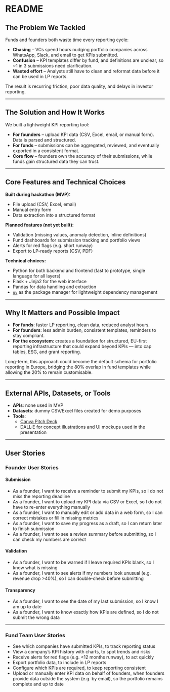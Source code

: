 # README  

## The Problem We Tackled  
Funds and founders both waste time every reporting cycle:  
- **Chasing** – VCs spend hours nudging portfolio companies across WhatsApp, Slack, and email to get KPIs submitted.  
- **Confusion** – KPI templates differ by fund, and definitions are unclear, so ~1 in 3 submissions need clarification.  
- **Wasted effort** – Analysts still have to clean and reformat data before it can be used in LP reports.  

The result is recurring friction, poor data quality, and delays in investor reporting.  

---

## The Solution and How It Works  
We built a lightweight KPI reporting tool: 

- **For founders** – upload KPI data (CSV, Excel, email, or manual form). Data is parsed and structured.  
- **For funds** – submissions can be aggregated, reviewed, and eventually exported in a consistent format.  
- **Core flow** – founders own the accuracy of their submissions, while funds gain structured data they can trust.  

---

## Core Features and Technical Choices  

**Built during hackathon (MVP):**  
- File upload (CSV, Excel, email)  
- Manual entry form  
- Data extraction into a structured format  

**Planned features (not yet built):**  
- Validation (missing values, anomaly detection, inline definitions)  
- Fund dashboards for submission tracking and portfolio views  
- Alerts for red flags (e.g. short runway)  
- Export to LP-ready reports (CSV, PDF)  

**Technical choices:**  
- Python for both backend and frontend (fast to prototype, single language for all layers)  
- Flask + Jinja2 for the web interface  
- Pandas for data handling and extraction  
- [`uv`](https://docs.astral.sh/uv/) as the package manager for lightweight dependency management  

---

## Why It Matters and Possible Impact  
- **For funds**: faster LP reporting, clean data, reduced analyst hours.  
- **For founders**: less admin burden, consistent templates, reminders to stay compliant.  
- **For the ecosystem**: creates a foundation for structured, EU-first reporting infrastructure that could expand beyond KPIs — into cap tables, ESG, and grant reporting.  

Long-term, this approach could become the default schema for portfolio reporting in Europe, bridging the 80% overlap in fund templates while allowing the 20% to remain customisable.  

---

## External APIs, Datasets, or Tools  
- **APIs**: none used in MVP  
- **Datasets**: dummy CSV/Excel files created for demo purposes  
- **Tools**:  
  - [Canva Pitch Deck](https://www.canva.com/design/DAG0La-uW4Q/rCI_mCOrrr8JycOZsCY6PQ/edit?utm_content=DAG0La-uW4Q&utm_campaign=designshare&utm_medium=link2&utm_source=sharebutton)  
  - DALL·E for concept illustrations and UI mockups used in the presentation  

---

## User Stories  

### Founder User Stories  
#### Submission  
- As a founder, I want to receive a reminder to submit my KPIs, so I do not miss the reporting deadline  
- As a founder, I want to upload my KPI data via CSV or Excel, so I do not have to re-enter everything manually  
- As a founder, I want to manually edit or add data in a web form, so I can correct mistakes or fill in missing metrics  
- As a founder, I want to save my progress as a draft, so I can return later to finish submission  
- As a founder, I want to see a review summary before submitting, so I can check my numbers are correct  

#### Validation  
- As a founder, I want to be warned if I leave required KPIs blank, so I know what is missing  
- As a founder, I want to see alerts if my numbers look unusual (e.g. revenue drop >40%), so I can double-check before submitting  

#### Transparency  
- As a founder, I want to see the date of my last submission, so I know I am up to date  
- As a founder, I want to know exactly how KPIs are defined, so I do not submit the wrong data  

---

### Fund Team User Stories  
- See which companies have submitted KPIs, to track reporting status  
- View a company’s KPI history with charts, to spot trends and risks  
- Receive alerts for red flags (e.g. <12 months runway), to act quickly  
- Export portfolio data, to include in LP reports  
- Configure which KPIs are required, to keep reporting consistent  
- Upload or manually enter KPI data on behalf of founders, when founders provide data outside the system (e.g. by email), so the portfolio remains complete and up to date  
